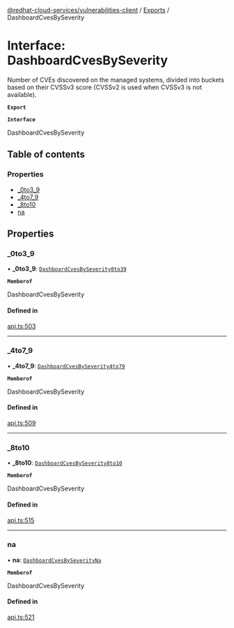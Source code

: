 [@redhat-cloud-services/vulnerabilities-client](../README.md) / [Exports](../modules.md) / DashboardCvesBySeverity

# Interface: DashboardCvesBySeverity

Number of CVEs discovered on the managed systems, divided into buckets based on their CVSSv3 score (CVSSv2 is used when CVSSv3 is not available).

**`Export`**

**`Interface`**

DashboardCvesBySeverity

## Table of contents

### Properties

- [\_0to3\_9](DashboardCvesBySeverity.md#_0to3_9)
- [\_4to7\_9](DashboardCvesBySeverity.md#_4to7_9)
- [\_8to10](DashboardCvesBySeverity.md#_8to10)
- [na](DashboardCvesBySeverity.md#na)

## Properties

### \_0to3\_9

• **\_0to3\_9**: [`DashboardCvesBySeverity0to39`](DashboardCvesBySeverity0to39.md)

**`Memberof`**

DashboardCvesBySeverity

#### Defined in

[api.ts:503](https://github.com/RedHatInsights/javascript-clients/blob/master/packages/vulnerabilities/api.ts#L503)

___

### \_4to7\_9

• **\_4to7\_9**: [`DashboardCvesBySeverity4to79`](DashboardCvesBySeverity4to79.md)

**`Memberof`**

DashboardCvesBySeverity

#### Defined in

[api.ts:509](https://github.com/RedHatInsights/javascript-clients/blob/master/packages/vulnerabilities/api.ts#L509)

___

### \_8to10

• **\_8to10**: [`DashboardCvesBySeverity8to10`](DashboardCvesBySeverity8to10.md)

**`Memberof`**

DashboardCvesBySeverity

#### Defined in

[api.ts:515](https://github.com/RedHatInsights/javascript-clients/blob/master/packages/vulnerabilities/api.ts#L515)

___

### na

• **na**: [`DashboardCvesBySeverityNa`](DashboardCvesBySeverityNa.md)

**`Memberof`**

DashboardCvesBySeverity

#### Defined in

[api.ts:521](https://github.com/RedHatInsights/javascript-clients/blob/master/packages/vulnerabilities/api.ts#L521)
